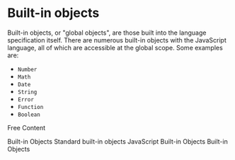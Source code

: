# Built-in objects

Built-in objects, or "global objects", are those built into the language specification itself. There are numerous built-in objects with the JavaScript language, all of which are accessible at the global scope. Some examples are:
- `Number`
- `Math`
- `Date`
- `String`
- `Error`
- `Function`
- `Boolean`

<ResourceGroupTitle>Free Content</ResourceGroupTitle>

<BadgeLink colorScheme='yellow' badgeText='Read' href='https://developer.mozilla.org/en-US/docs/Web/JavaScript/Reference/Global_Objects'>Built-in Objects</BadgeLink>
<BadgeLink colorScheme='yellow' badgeText='Read' href='https://developer.mozilla.org/en-US/docs/Web/JavaScript/Reference/Global_Objects'>Standard built-in objects</BadgeLink>
<BadgeLink colorScheme='yellow' badgeText='Read' href='https://www.tutorialride.com/javascript/javascript-built-in-objects.htm'>JavaScript Built-in Objects</BadgeLink>
<BadgeLink colorScheme='yellow' badgeText='Read' href='https://www.scaler.com/topics/javascript-built-in-objects/'>Built-in Objects</BadgeLink>
